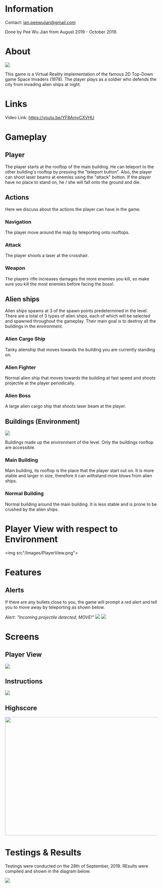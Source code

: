 # Information

Contact: ian.peewujian@gmail.com

Done by Pee Wu Jian from August 2019 - October 2019.

# About

<img src="/Images/MainMenu.jpg">

This game is a Virtual Reality implementation of the famous 2D Top-Down game Space Invaders (1978). The player plays as a soldier who defends the city from invading alien ships at night.

# Links

Video Link: https://youtu.be/YF8AmyCXVHU

# Gameplay

## Player

The player starts at the rooftop of the main building. He can teleport to the other building's rooftop by pressing the "teleport button". Also, the player can shoot laser beams at enemies using the "attack" button. If the player have no place to stand on, he / she will fall onto the ground and die. 

## Actions

Here we discuss about the actions the player can have in the game.

### Navigation

The player move around the map by teleporting onto rooftops.

### Attack

The player shoots a laser at the crosshair.

### Weapon

The players rifle increases damages the more enemies you kill, so make sure you kill the most enemies before facing the boss!.

## Alien ships

Alien ships spawns at 3 of the spawn points predetermined in the level. There are a total of 3 types of alien ships, each of which will be selected and spawned throughout the gameplay. Their main goal is to destroy all the buildings in the environment.

### Alien Cargo Ship

Tanky alienship that moves towards the building you are currently standing on.

### Alien Fighter

Normal alien ship that moves towards the building at fast speed and shoots projectile at the player periodically.

### Alien Boss

A large alien cargo ship that shoots laser beam at the player.

## Buildings (Environment)

<img src="/Images/LevelPerspective.png">

Buildings made up the environment of the level. Only the buildings rooftop are accessible.

### Main Building

Main building, its rooftop is the place that the player start out on. It is more stable and larger in size, therefore it can withstand more blows from alien ships.

### Normal Building
 
Normal building around the main building. It is less stable and is prone to be crushed by the alien ships.

# Player View with respect to Environment
<img src"/Images/PlayerView.png">

# Features

## Alerts

If there are any bullets close to you, the game will prompt a *red* alert and tell you to move away by teleporting as shown below.

*Alert: "Incoming projectile detected, MOVE!"*
<img src="/Images/Alert_1.jpg">
<img src="/Images/Alert_2.jpg">

# Screens
          
## Player View
<img src="/Images/PlayerView.jpg">
          
## Instructions
<img src="/Images/Instructions.jpg">
          
## Highscore
<img src="/Images/Highscore.jpg" width=800 height=390>

# Testings & Results
Testings were conducted on the 28th of September, 2019. REsults were compiled and shown in the diagram below.

<img src="Images/GEQ.PNG">
